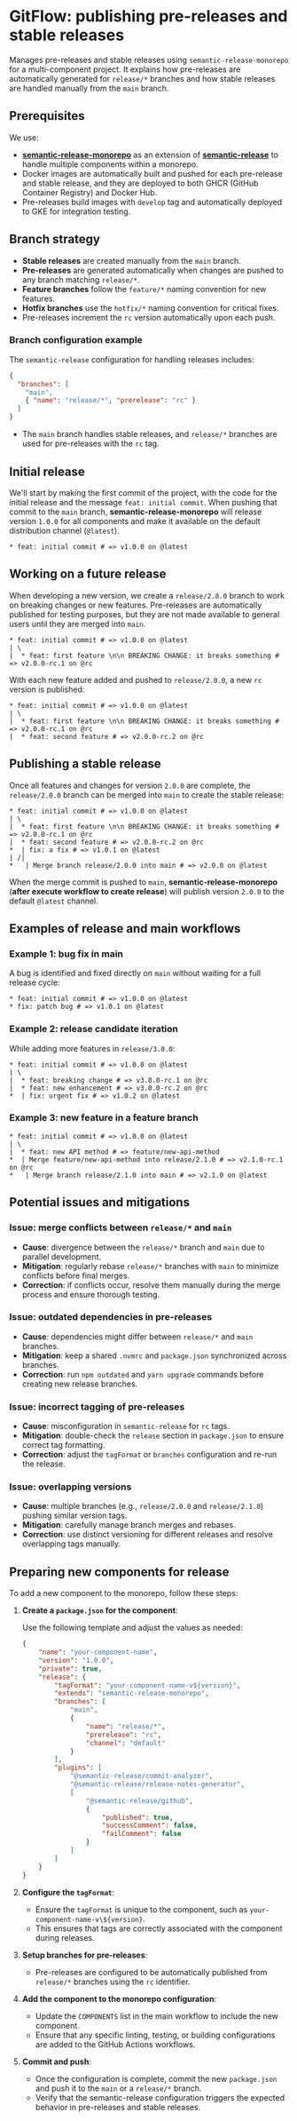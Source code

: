 # GitFlow: publishing pre-releases and stable releases

Manages pre-releases and stable releases using `semantic-release-monorepo` for a multi-component project. It explains how pre-releases are automatically generated for `release/*` branches and how stable releases are handled manually from the `main` branch.

## Prerequisites

We use:

* **[semantic-release-monorepo](https://github.com/pmowrer/semantic-release-monorepo)** as an extension of **[semantic-release](https://semantic-release.gitbook.io/semantic-release)** to handle multiple components within a monorepo.
* Docker images are automatically built and pushed for each pre-release and stable release, and they are deployed to both GHCR (GitHub Container Registry) and Docker Hub.
* Pre-releases build images with `develop` tag and automatically deployed to GKE for integration testing.

## Branch strategy

* **Stable releases** are created manually from the `main` branch.
* **Pre-releases** are generated automatically when changes are pushed to any branch matching `release/*`.
* **Feature branches** follow the `feature/*` naming convention for new features.
* **Hotfix branches** use the `hotfix/*` naming convention for critical fixes.
* Pre-releases increment the `rc` version automatically upon each push.

### Branch configuration example

The `semantic-release` configuration for handling releases includes:

```json
{
  "branches": [
    "main",
    { "name": "release/*", "prerelease": "rc" }
  ]
}
```

* The `main` branch handles stable releases, and `release/*` branches are used for pre-releases with the `rc` tag.

## Initial release

We'll start by making the first commit of the project, with the code for the initial release and the message `feat: initial commit`. When pushing that commit to the `main` branch, **semantic-release-monorepo** will release version `1.0.0` for all components and make it available on the default distribution channel (`@latest`).

```text
* feat: initial commit # => v1.0.0 on @latest
```

## Working on a future release

When developing a new version, we create a `release/2.0.0` branch to work on breaking changes or new features. Pre-releases are automatically published for testing purposes, but they are not made available to general users until they are merged into `main`.

```text
* feat: initial commit # => v1.0.0 on @latest
| \
|  * feat: first feature \n\n BREAKING CHANGE: it breaks something # => v2.0.0-rc.1 on @rc
```

With each new feature added and pushed to `release/2.0.0`, a new `rc` version is published:

```text
* feat: initial commit # => v1.0.0 on @latest
| \
|  * feat: first feature \n\n BREAKING CHANGE: it breaks something # => v2.0.0-rc.1 on @rc
|  * feat: second feature # => v2.0.0-rc.2 on @rc
```

## Publishing a stable release

Once all features and changes for version `2.0.0` are complete, the `release/2.0.0` branch can be merged into `main` to create the stable release:

```text
* feat: initial commit # => v1.0.0 on @latest
| \
|  * feat: first feature \n\n BREAKING CHANGE: it breaks something # => v2.0.0-rc.1 on @rc
|  * feat: second feature # => v2.0.0-rc.2 on @rc
*  | fix: a fix # => v1.0.1 on @latest
| /|
*   | Merge branch release/2.0.0 into main # => v2.0.0 on @latest
```

When the merge commit is pushed to `main`, **semantic-release-monorepo** (**after execute workflow to create release**) will publish version `2.0.0` to the default `@latest` channel.

## Examples of release and main workflows

### Example 1: bug fix in main

A bug is identified and fixed directly on `main` without waiting for a full release cycle:

```text
* feat: initial commit # => v1.0.0 on @latest
* fix: patch bug # => v1.0.1 on @latest
```

### Example 2: release candidate iteration

While adding more features in `release/3.0.0`:

```text
* feat: initial commit # => v1.0.0 on @latest
| \
|  * feat: breaking change # => v3.0.0-rc.1 on @rc
|  * feat: new enhancement # => v3.0.0-rc.2 on @rc
*  | fix: urgent fix # => v1.0.2 on @latest
```

### Example 3: new feature in a feature branch

```text
* feat: initial commit # => v1.0.0 on @latest
| \
|  * feat: new API method # => feature/new-api-method
*  | Merge feature/new-api-method into release/2.1.0 # => v2.1.0-rc.1 on @rc
*   | Merge branch release/2.1.0 into main # => v2.1.0 on @latest
```

## Potential issues and mitigations

### Issue: merge conflicts between `release/*` and `main`

* **Cause**: divergence between the `release/*` branch and `main` due to parallel development.
* **Mitigation**: regularly rebase `release/*` branches with `main` to minimize conflicts before final merges.
* **Correction**: if conflicts occur, resolve them manually during the merge process and ensure thorough testing.

### Issue: outdated dependencies in pre-releases

* **Cause**: dependencies might differ between `release/*` and `main` branches.
* **Mitigation**: keep a shared `.nvmrc` and `package.json` synchronized across branches.
* **Correction**: run `npm outdated` and `yarn upgrade` commands before creating new release branches.

### Issue: incorrect tagging of pre-releases

* **Cause**: misconfiguration in `semantic-release` for `rc` tags.
* **Mitigation**: double-check the `release` section in `package.json` to ensure correct tag formatting.
* **Correction**: adjust the `tagFormat` or `branches` configuration and re-run the release.

### Issue: overlapping versions

* **Cause**: multiple branches (e.g., `release/2.0.0` and `release/2.1.0`) pushing similar version tags.
* **Mitigation**: carefully manage branch merges and rebases.
* **Correction**: use distinct versioning for different releases and resolve overlapping tags manually.

## Preparing new components for release

To add a new component to the monorepo, follow these steps:

1. **Create a `package.json` for the component**:

   Use the following template and adjust the values as needed:

   ```json
   {
       "name": "your-component-name",
       "version": "1.0.0",
       "private": true,
       "release": {
           "tagFormat": "your-component-name-v${version}",
           "extends": "semantic-release-monorepo",
           "branches": [
               "main",
               {
                   "name": "release/*",
                   "prerelease": "rc",
                   "channel": "default"
               }
           ],
           "plugins": [
               "@semantic-release/commit-analyzer",
               "@semantic-release/release-notes-generator",
               [
                   "@semantic-release/github",
                   {
                       "published": true,
                       "successComment": false,
                       "failComment": false
                   }
               ]
           ]
       }
   }
   ```

2. **Configure the `tagFormat`**:
   * Ensure the `tagFormat` is unique to the component, such as `your-component-name-v\${version}`.
   * This ensures that tags are correctly associated with the component during releases.

3. **Setup branches for pre-releases**:
   * Pre-releases are configured to be automatically published from `release/*` branches using the `rc` identifier.

4. **Add the component to the monorepo configuration**:
   * Update the `COMPONENTS` list in the main workflow to include the new component.
   * Ensure that any specific linting, testing, or building configurations are added to the GitHub Actions workflows.

5. **Commit and push**:
   * Once the configuration is complete, commit the new `package.json` and push it to the `main` or a `release/*` branch.
   * Verify that the semantic-release configuration triggers the expected behavior in pre-releases and stable releases.
